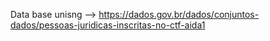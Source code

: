Data base unisng --> https://dados.gov.br/dados/conjuntos-dados/pessoas-juridicas-inscritas-no-ctf-aida1


